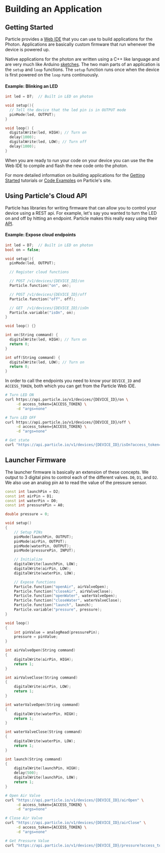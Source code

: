 # Building an Application

## Getting Started
Particle provides a [Web IDE](https://docs.particle.io/guide/getting-started/build/photon/) that you can use to build applications for the Photon.  Applications are basically custom firmware that run whenever the device is powered up.  

Native applications for the photon are written using a C++ like language and are very much like Arduino [sketches](https://www.arduino.cc/en/Tutorial/Sketch). The two main parts of an application is the `setup` and `loop` functions.  The `setup` function runs once when the device is first powered on the `loop` runs continuously.  

#### Example: Blinking an LED

```c++
int led = D7;  // Built in LED on photon

void setup(){
  // Tell the device that the led pin is in OUTPUT mode
  pinMode(led, OUTPUT);
}

void loop() {
  digitalWrite(led, HIGH); // Turn on
  delay(1000);
  digitalWrite(led, LOW); // Turn off
  delay(1000);
}
```

When you are ready to run your code on your device you can use the the Web IDE to compile and flash the new code onto the photon.

For more detailed information on building applications for the [Getting Started](https://docs.particle.io/guide/getting-started/build/photon/) tutorials or [Code Examples](https://docs.particle.io/guide/getting-started/examples/photon/) on Particle's site.

## Using Particle's Cloud API

Particle has libraries for writing firmware that can allow you to control your device using a REST api. For example, let's say you wanted to turn the LED on and off by hitting an endpoint.  Particle makes this really easy using their [API](https://docs.particle.io/reference/firmware/photon).

#### Example: Expose cloud endpoints
```c++
int led = D7;  // Built in LED on photon
bool on = false;

void setup(){
  pinMode(led, OUTPUT);

  // Register cloud functions

  // POST /v1/devices/{DEVICE_ID}/on
  Particle.function("on", on);    

  // POST /v1/devices/{DEVICE_ID}/off
  Particle.function("off", off);  

  // GET  /v1/devices/{DEVICE_ID}/isOn
  Particle.variable("isOn", on);  
}

void loop() {}

int on(String command) {
  digitalWrite(led, HIGH); // Turn on
  return 0;
}

int off(String command) {
  digitalWrite(led, LOW); // Turn on
  return 0;
}
```

In order to call the endpoints you need to know your `DEVICE_ID` and `ACCESS_TOKEN`, both which you can get from the Particle Web IDE.

```bash
# Turn LED ON
curl https://api.particle.io/v1/devices/{DEVICE_ID}/on \
     -d access_token={ACCESS_TOKEN} \
     -d "args=none"

# Turn LED OFF
curl https://api.particle.io/v1/devices/{DEVICE_ID}/off \
     -d access_token={ACCESS_TOKEN} \
     -d "args=none"

# Get state
curl "https://api.particle.io/v1/devices/{DEVICE_ID}/isOn?access_token={ACCESS_TOKEN}"
```

## Launcher Firmware

The launcher firmware is basically an extension of these concepts.  We output to 3 digital pins to control each of the different valves.  `D0`, `D1`, and `D2`.  We also use an analog pin `A0` to read the value of the pressure sensor.

```c++
const int launchPin = D2;
const int airPin = D1;
const int waterPin = D0;
const int pressurePin = A0;

double pressure = 0;

void setup()
{
    // Setup PINs
    pinMode(launchPin, OUTPUT);
    pinMode(airPin, OUTPUT);
    pinMode(waterPin, OUTPUT);
    pinMode(pressurePin, INPUT);

    // Initialize
    digitalWrite(launchPin, LOW);
    digitalWrite(airPin, LOW);
    digitalWrite(waterPin, LOW);

    // Expose functions
    Particle.function("openAir", airValveOpen);
    Particle.function("closeAir", airValveClose);
    Particle.function("openWater", waterValveOpen);
    Particle.function("closeWater", waterValveClose);
    Particle.function("launch", launch);
    Particle.variable("pressure", pressure);
}

void loop()
{
    int pinValue = analogRead(pressurePin);
    pressure = pinValue;
}

int airValveOpen(String command)
{
    digitalWrite(airPin, HIGH);
    return 1;
}

int airValveClose(String command)
{
    digitalWrite(airPin, LOW);
    return 1;
}

int waterValveOpen(String command)
{
    digitalWrite(waterPin, HIGH);
    return 1;
}

int waterValveClose(String command)
{
    digitalWrite(waterPin, LOW);
    return 1;
}

int launch(String command)
{
    digitalWrite(launchPin, HIGH);
    delay(500);
    digitalWrite(launchPin, LOW);
    return 1;
}
```

```bash
# Open Air Valve
curl "https://api.particle.io/v1/devices/{DEVICE_ID}/airOpen" \
     -d access_token={ACCESS_TOKEN} \
     -d "args=none"

# Close Air Valve
curl "https://api.particle.io/v1/devices/{DEVICE_ID}/airClose" \
     -d access_token={ACCESS_TOKEN} \
     -d "args=none"

# Get Pressure Value
curl "https://api.particle.io/v1/devices/{DEVICE_ID}/pressure?access_token={ACCESS_TOKEN}"
```

